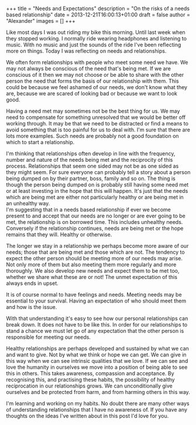 +++
title = "Needs and Expectations"
description = "On the risks of a needs based relationship"
date = 2013-12-21T16:00:13+01:00
draft = false
author = "Alexander"
images = []
+++

Like most days I was out riding my bike this morning. Until last week when they stopped working. I normally ride wearing headphones and listening to music. With no music and just the sounds of the ride I've been reflecting more on things. Today I was reflecting on needs and relationships. 

We often form relationships with people who meet some need we have. We may not always be conscious of the need that's being met. If we are conscious of it then we may not choose or be able to share with the other person the need that forms the basis of our relationship with them. This could be because we feel ashamed of our needs, we don't know what they are, because we are scared of looking bad or because we want to look good.

Having a need met may sometimes not be the best thing for us. We may need to compensate for something unresolved that we would be better off working through. It may be that we need to be distracted or find a means to avoid something that is too painful for us to deal with. I'm sure that there are lots more examples. Such needs are probably not a good foundation on which to start a relationship.

I'm thinking that relationships often develop in line with the frequency, number and nature of the needs being met and the reciprocity of this process. Relationships that seem one sided may not be as one sided as they might seem. For sure everyone can probably tell a story about a person being dumped on by their partner, boss, family and so on. The thing is though the person being dumped on is probably still having some need met or at least investing in the hope that this will happen. It's just that the needs which are being met are either not particularly healthy or are being met in an unhealthy way.\
I'm suggesting that in a needs based relationship if ever we become present to and accept that our needs are no longer or are ever going to be met, the relationship is on borrowed time. This includes unhealthy needs. Conversely if the relationship continues, needs are being met or the hope remains that they will. Healthy or otherwise.

The longer we stay in a relationship we perhaps become more aware of our needs; those that are being met and those which are not. The tendency to expect the other person should be meeting more of our needs may arise. Not only more of them but also meeting them more regularly and more thoroughly. We also develop new needs and expect them to be met too, whether we share what these are or not! The unmet expectation of this always ends in upset. 

It is of course normal to have feelings and needs. Meeting needs may be essential to your survival. Having an expectation of who should meet them and how is the issue.

With that understanding it's easy to see how our personal relationships can break down. It does not have to be like this. In order for our relationships to stand a chance we must let go of any expectation that the other person is responsible for meeting our needs.

Healthy relationships are perhaps developed and sustained by what we can and want to give. Not by what we think or hope we can get. We can give in this way when we can see intrinsic qualities that we love. If we can see and love the humanity in ourselves we move into a position of being able to see this in others. This takes awareness, compassion and acceptance. By recognising this, and practising these habits, the possibility of healthy reciprocation in our relationships grows. We can unconditionally give ourselves and be protected from harm, and from harming others in this way.

I'm learning and working on my habits. No doubt there are many other ways of understanding relationships that I have no awareness of. If you have any thoughts on the ideas I've written about in this post I'd love for you.